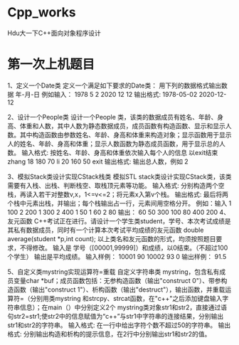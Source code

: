 # Cpp_works
Hdu大一下C++面向对象程序设计
# 第一次上机题目
1、定义一个Date类
定义一个满足如下要求的Date类：
用下列的数据格式输出数据
年-月-日
例如输入：
1978 5 2
2020 12 12
输出格式:
1978-05-02
2020-12-12

2、设计一个People类
设计一个People 类，该类的数据成员有姓名、年龄、身高、体重和人数，其中人数为静态数据成员，成员函数有构造函数、显示和显示人数。其中构造函数由参数姓名、年龄、身高和体重来构造对象；显示函数用于显示人的姓名、年龄、身高和体重；显示人数函数为静态成员函数，用于显示总的人数。
输入格式:
按姓名、年龄、身高和体重依次输入每个人的信息
以exit结束
zhang 18 180 70
li 20 160 50
exit
输出格式:
输出总人数，例如
2

3、模拟Stack类设计实现CStack栈类 
模拟STL stack类设计实现CStack类，该类需要有入栈、出栈、判断栈空、取栈顶元素等功能。
输入格式:
分别构造两个空栈，再读入若干对整数v,x，1<=v<=2；将元素x入第v个栈。
输出格式:
最后将两个栈中元素出栈，并输出；每个栈输出占一行，元素间用空格分开。
例如：输入
1 100
2 200
1 300
2 400
1 50
1 60
2 80
输出：
60 50 300 100 
80 400 200
4、友元函数
C++考试正在进行。请设计一个学生类student，学号、本次考试成绩是其私有数据成员，同时有一个计算本次考试平均成绩的友元函数
double average(student *p,int count);
以上类名和友元函数的形式，均须按照题目要求，不得修改。
输入是 学号（[00001,99999]）和成绩，以0结束。（不超过100个学生）
输出是平均成绩。
输入样例：
10001 90
10002 93
0
输出样例：
91.5

5、自定义类mystring实现运算符=重载
自定义字符串类 mystring，包含私有成员变量char *buf；成员函数包括：无参构造函数（输出"construct 0"）、带参构造函数（输出"construct 1"）、析构函数（输出"destruct"），输出函数，并重载运算符=（分别用类mystring 和strcpy、strcat函数，在"c++"之后添加键盘输入字符串信息）；在main（）中分别定义2个 mystring类对象str1和str2，直接通过语句str2=str1;使str2中的信息赋值为“c++”与str1中字符串的连接结果，分别输出str1和str2的字符串。
输入格式:
在一行中给出字符个数不超过50的字符串。
输出格式:
分别输出构造和析构的提示信息，在2行中分别输出str1和str2的值。
